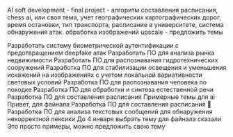 AI soft development - final project - алгоритм составления расписания, chess ai, или своя тема, учет географических картографических дорог, время остановки, тип транспорта, расписание в университете, система обнаружения атак. обработка изображений upscale - предложить темы

Разработать систему биометрической аутентификации с предотвращением deepfake атак
Разработать ПО  для анализа рынка недвижимости 
Разработать ПО для распознавания  гидротехнических сооружений
Разработка ПО для стабилизации освещения и уменьшения искажений на изображениях с учетом локальной вариативности световых условий
Разработка ПО для распознавания человека по походке
Разработка ПО для  обработки и синтеза естественной речи
Разработка ПО для составления расписания
Примерные темы для ai
Привет, для файнала
Разработка ПО для составления расписания

Разработка ПО для анализа текстовых сообщений для обнаружения некорректной лексики
До 4 января выбрать тему для файнала сказали
Это просто примеры, можно предложить свою тему
